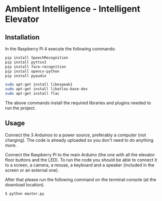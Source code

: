 # Ambient Intelligence - Intelligent Elevator

## Installation

In the Raspberry Pi 4 execute the following commands:
  ```bash 
  pip install SpeechRecognition
  pip install pyttsx3
  pip install face-recognition
  pip install opencv-python
  pip install pyaudio

  sudo apt-get install libespeak1
  sudo apt-get install libatlas-base-dev
  sudo apt-get install flac
  ```

The above commands install the required libraries and plugins needed to run the project.

## Usage

Connect the 3 Arduinos to a power source, preferably a computer (not charging). The code is already uploaded so you don't need to do anything more.

Connect the Raspberry PI to the main Arduino (the one with all the elevator floor buttons and the LED). To run the code you should be able to connect it to a screen, a camera, a mouse, a keyboard and a speaker (included in the screen or an external one). 

After that please run the following command on the terminal console (at the download location).

```bash 
$ python master.py
```
